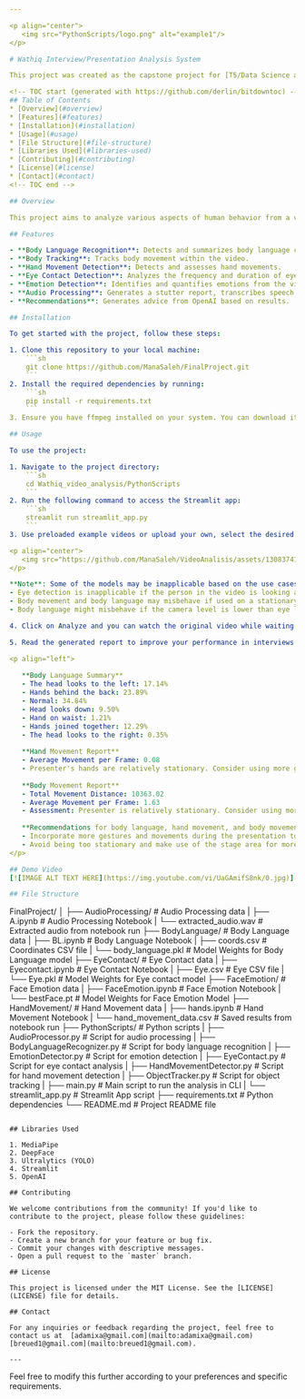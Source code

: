 ```yaml
---

<p align="center">
   <img src="PythonScripts/logo.png" alt="example1"/>
</p>

# Wathiq Interview/Presentation Analysis System

This project was created as the capstone project for [T5/Data Science and ML] by Tuwaiq/SDAIA

<!-- TOC start (generated with https://github.com/derlin/bitdowntoc) -->
## Table of Contents
* [Overview](#overview)
* [Features](#features)
* [Installation](#installation)
* [Usage](#usage)
* [File Structure](#file-structure)
* [Libraries Used](#libraries-used)
* [Contributing](#contributing)
* [License](#license)
* [Contact](#contact)
<!-- TOC end -->

## Overview

This project aims to analyze various aspects of human behavior from a video, including body language, hand movement, stutter detection, eye contact, emotion detection, as well as transcribe and summarize the spoken content.

## Features

- **Body Language Recognition**: Detects and summarizes body language cues.
- **Body Tracking**: Tracks body movement within the video.
- **Hand Movement Detection**: Detects and assesses hand movements.
- **Eye Contact Detection**: Analyzes the frequency and duration of eye contact.
- **Emotion Detection**: Identifies and quantifies emotions from the video.
- **Audio Processing**: Generates a stutter report, transcribes speech, and provides text summaries.
- **Recommendations**: Generates advice from OpenAI based on results.

## Installation

To get started with the project, follow these steps:

1. Clone this repository to your local machine:
    ```sh
    git clone https://github.com/ManaSaleh/FinalProject.git
    ```
2. Install the required dependencies by running:
    ```sh
    pip install -r requirements.txt
    ```
3. Ensure you have ffmpeg installed on your system. You can download it from [here](https://ffmpeg.org/download.html).

## Usage

To use the project:

1. Navigate to the project directory:
    ```sh
    cd Wathiq_video_analysis/PythonScripts
    ```
2. Run the following command to access the Streamlit app:
    ```sh
    streamlit run streamlit_app.py
    ```
3. Use preloaded example videos or upload your own, select the desired models to run your video through, and click analyze:

<p align="center">
   <img src="https://github.com/ManaSaleh/VideoAnalisis/assets/130837413/3814e16b-2aa7-49d3-985c-cd45d5bca20b" alt="example1" width="200"/>
</p>

**Note**: Some of the models may be inapplicable based on the use cases, such as:
- Eye detection is inapplicable if the person in the video is looking at another person when talking instead of the camera.
- Body movement and body language may misbehave if used on a stationary sitting user.
- Body language might misbehave if the camera level is lower than eye level, confusing itself when the person is looking up vs looking down vs looking straight ahead.

4. Click on Analyze and you can watch the original video while waiting for all the models to finish working:

5. Read the generated report to improve your performance in interviews or presentations. Sample results:

<p align="left">
   
   **Body Language Summary**
   - The head looks to the left: 17.14%
   - Hands behind the back: 23.89%
   - Normal: 34.84%
   - Head looks down: 9.50%
   - Hand on waist: 1.21%
   - Hands joined together: 12.29%
   - The head looks to the right: 0.35%
   
   **Hand Movement Report**
   - Average Movement per Frame: 0.08
   - Presenter's hands are relatively stationary. Consider using more gestures to engage the audience.
   
   **Body Movement Report**
   - Total Movement Distance: 10363.02
   - Average Movement per Frame: 1.63
   - Assessment: Presenter is relatively stationary. Consider using more gestures and movements to engage the audience.
   
   **Recommendations for body language, hand movement, and body movement**
   - Incorporate more gestures and movements during the presentation to engage the audience.
   - Avoid being too stationary and make use of the stage area for more dynamic delivery.
</p>

## Demo Video
[![IMAGE ALT TEXT HERE](https://img.youtube.com/vi/UaGAmifS8nk/0.jpg)](https://www.youtube.com/watch?v=UaGAmifS8nk)

## File Structure

```
FinalProject/
│
├── AudioProcessing/               # Audio Processing data
|   ├── A.ipynb                    # Audio Processing Notebook
|   └── extracted_audio.wav        # Extracted audio from notebook run
├── BodyLanguage/                  # Body Language data
|   ├── BL.ipynb                   # Body Language Notebook
|   ├── coords.csv                 # Coordinates CSV file
|   └── body_language.pkl          # Model Weights for Body Language model
├── EyeContact/                    # Eye Contact data
|   ├── Eyecontact.ipynb           # Eye Contact Notebook
|   ├── Eye.csv                    # Eye CSV file
|   └── Eye.pkl                    # Model Weights for Eye contact model
├── FaceEmotion/                   # Face Emotion data
|   ├── FaceEmotion.ipynb          # Face Emotion Notebook
|   └── bestFace.pt                # Model Weights for Face Emotion Model
├── HandMovement/                  # Hand Movement data
|   ├── hands.ipynb                # Hand Movement Notebook
|   └── hand_movement_data.csv     # Saved results from notebook run
├── PythonScripts/                 # Python scripts
|   ├── AudioProcessor.py          # Script for audio processing
|   ├── BodyLanguageRecognizer.py  # Script for body language recognition
|   ├── EmotionDetector.py         # Script for emotion detection
|   ├── EyeContact.py              # Script for eye contact analysis
|   ├── HandMovementDetector.py    # Script for hand movement detection
|   ├── ObjectTracker.py           # Script for object tracking
|   ├── main.py                    # Main script to run the analysis in CLI
|   └── streamlit_app.py           # Streamlit App script
├── requirements.txt               # Python dependencies
└── README.md                      # Project README file
```

## Libraries Used

1. MediaPipe
2. DeepFace
3. Ultralytics (YOLO)
4. Streamlit
5. OpenAI

## Contributing

We welcome contributions from the community! If you'd like to contribute to the project, please follow these guidelines:

- Fork the repository.
- Create a new branch for your feature or bug fix.
- Commit your changes with descriptive messages.
- Open a pull request to the `master` branch.

## License

This project is licensed under the MIT License. See the [LICENSE](LICENSE) file for details.

## Contact

For any inquiries or feedback regarding the project, feel free to contact us at  [adamixa@gmail.com](mailto:adamixa@gmail.com) [breued1@gmail.com](mailto:breued1@gmail.com).

---
```


Feel free to modify this further according to your preferences and specific requirements.
